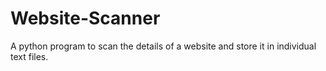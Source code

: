 # Website-Scanner

A python program to scan the details of a website and store it in individual text files.
